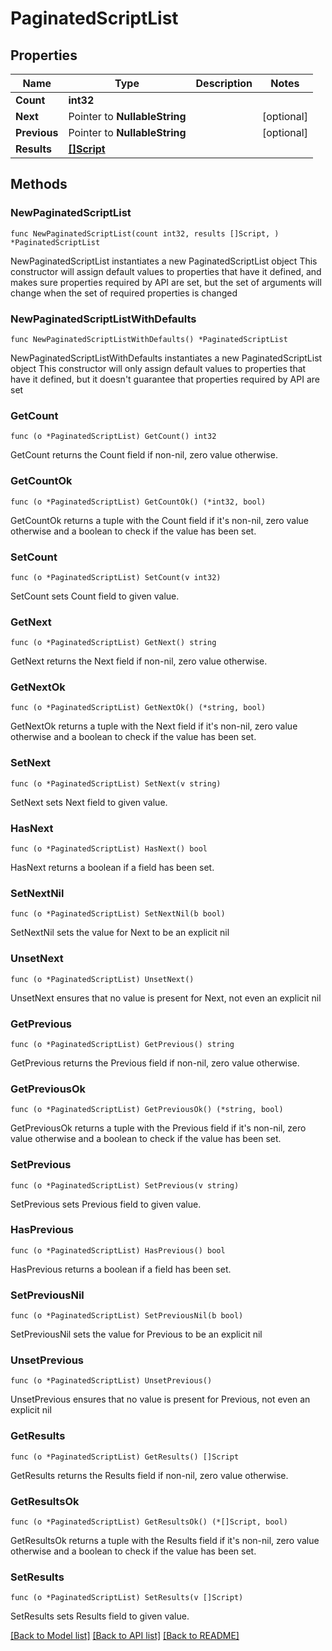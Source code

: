 # PaginatedScriptList

## Properties

Name | Type | Description | Notes
------------ | ------------- | ------------- | -------------
**Count** | **int32** |  | 
**Next** | Pointer to **NullableString** |  | [optional] 
**Previous** | Pointer to **NullableString** |  | [optional] 
**Results** | [**[]Script**](Script.md) |  | 

## Methods

### NewPaginatedScriptList

`func NewPaginatedScriptList(count int32, results []Script, ) *PaginatedScriptList`

NewPaginatedScriptList instantiates a new PaginatedScriptList object
This constructor will assign default values to properties that have it defined,
and makes sure properties required by API are set, but the set of arguments
will change when the set of required properties is changed

### NewPaginatedScriptListWithDefaults

`func NewPaginatedScriptListWithDefaults() *PaginatedScriptList`

NewPaginatedScriptListWithDefaults instantiates a new PaginatedScriptList object
This constructor will only assign default values to properties that have it defined,
but it doesn't guarantee that properties required by API are set

### GetCount

`func (o *PaginatedScriptList) GetCount() int32`

GetCount returns the Count field if non-nil, zero value otherwise.

### GetCountOk

`func (o *PaginatedScriptList) GetCountOk() (*int32, bool)`

GetCountOk returns a tuple with the Count field if it's non-nil, zero value otherwise
and a boolean to check if the value has been set.

### SetCount

`func (o *PaginatedScriptList) SetCount(v int32)`

SetCount sets Count field to given value.


### GetNext

`func (o *PaginatedScriptList) GetNext() string`

GetNext returns the Next field if non-nil, zero value otherwise.

### GetNextOk

`func (o *PaginatedScriptList) GetNextOk() (*string, bool)`

GetNextOk returns a tuple with the Next field if it's non-nil, zero value otherwise
and a boolean to check if the value has been set.

### SetNext

`func (o *PaginatedScriptList) SetNext(v string)`

SetNext sets Next field to given value.

### HasNext

`func (o *PaginatedScriptList) HasNext() bool`

HasNext returns a boolean if a field has been set.

### SetNextNil

`func (o *PaginatedScriptList) SetNextNil(b bool)`

 SetNextNil sets the value for Next to be an explicit nil

### UnsetNext
`func (o *PaginatedScriptList) UnsetNext()`

UnsetNext ensures that no value is present for Next, not even an explicit nil
### GetPrevious

`func (o *PaginatedScriptList) GetPrevious() string`

GetPrevious returns the Previous field if non-nil, zero value otherwise.

### GetPreviousOk

`func (o *PaginatedScriptList) GetPreviousOk() (*string, bool)`

GetPreviousOk returns a tuple with the Previous field if it's non-nil, zero value otherwise
and a boolean to check if the value has been set.

### SetPrevious

`func (o *PaginatedScriptList) SetPrevious(v string)`

SetPrevious sets Previous field to given value.

### HasPrevious

`func (o *PaginatedScriptList) HasPrevious() bool`

HasPrevious returns a boolean if a field has been set.

### SetPreviousNil

`func (o *PaginatedScriptList) SetPreviousNil(b bool)`

 SetPreviousNil sets the value for Previous to be an explicit nil

### UnsetPrevious
`func (o *PaginatedScriptList) UnsetPrevious()`

UnsetPrevious ensures that no value is present for Previous, not even an explicit nil
### GetResults

`func (o *PaginatedScriptList) GetResults() []Script`

GetResults returns the Results field if non-nil, zero value otherwise.

### GetResultsOk

`func (o *PaginatedScriptList) GetResultsOk() (*[]Script, bool)`

GetResultsOk returns a tuple with the Results field if it's non-nil, zero value otherwise
and a boolean to check if the value has been set.

### SetResults

`func (o *PaginatedScriptList) SetResults(v []Script)`

SetResults sets Results field to given value.



[[Back to Model list]](../README.md#documentation-for-models) [[Back to API list]](../README.md#documentation-for-api-endpoints) [[Back to README]](../README.md)


